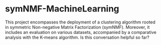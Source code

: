 # symNMF-MachineLearning
 This project encompasses the deployment of a clustering algorithm rooted in symmetric Non-negative Matrix Factorization (symNMF). Moreover, it includes an evaluation on various datasets, accompanied by a comparative analysis with the K-means algorithm.     Is this conversation helpful so far?
